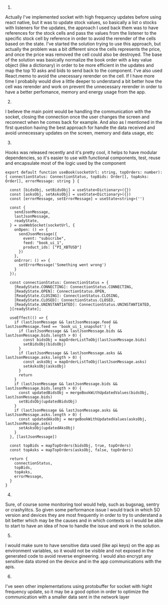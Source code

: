 1.
Actually I've implemented socket with high frequency updates before using react native, but it was to update stock values, so basically a list o stocks with listeners for the updates, the approach I used back them was to have references for the stock cells and pass the values from the listener to the specific stock cell by reference in order to avoid the rerender of the cells based on the state. I've started the solution trying to use this approach, but actually the problem was a bit different since the cells represents the price, and once the price was removed the cell could also be destroyed. The base of the solution was basically normalize the book order with a key value object (like a dictionary) in order to be more efficient in the updates and map the top 10 asks and bids to send back to the component. I've also used React.memo to avoid the unecessary rerender on the cell. If I have more time I probabily would dive a little deeper to understand a bit better how the cell was rerender and work on prevent the unnecessary rerender in order to have a better perfomance, memory and energy usage from the app.

2.
I believe the main point would be handling the communication with the socket, closing the connection once the user changes the screen and reconnect when he comes back for example. And also as I mentioned in the first question having the best approach for handle the data received and avoid unnecessary updates on the screen, memory and data usage, etc

3.
Hooks was released recently and it's pretty cool, it helps to have modular dependencies, so it's easier to use with functional components, test, reuse and encapsulate most of the logic used by the component
```
export default function useBook(socketUrl: string, topOrders: number): { connectionStatus: ConnectionStatus, topBids: Order[], topAsks: Order[], errorMessage: string } {

  const [bidsObj, setBidsObj] = useState<Dictionary>({})
  const [asksObj, setAsksObj] = useState<Dictionary>({})
  const [errorMessage, setErrorMessage] = useState<string>('')

  const {
    sendJsonMessage,
    lastJsonMessage,
    readyState,
  } = useWebSocket(socketUrl, {
    onOpen: () => {
      sendJsonMessage({
        event: "subscribe",
        feed: "book_ui_1",
        product_ids: ["PI_XBTUSD"]
      })
    },
    onError: () => {
      setErrorMessage('Something went wrong')
    }
  });

  const connectionStatus: ConnectionStatus = {
    [ReadyState.CONNECTING]: ConnectionStatus.CONNECTING,
    [ReadyState.OPEN]: ConnectionStatus.OPEN,
    [ReadyState.CLOSING]: ConnectionStatus.CLOSING,
    [ReadyState.CLOSED]: ConnectionStatus.CLOSED,
    [ReadyState.UNINSTANTIATED]: ConnectionStatus.UNINSTANTIATED,
  }[readyState];

  useEffect(() => {
    if (lastJsonMessage && lastJsonMessage.feed && lastJsonMessage.feed == 'book_ui_1_snapshot') {
      if (lastJsonMessage && lastJsonMessage.bids && lastJsonMessage.bids.length > 0) {
        const bidsObj = mapOrderListToObj(lastJsonMessage.bids)
        setBidsObj(bidsObj)
      }
      if (lastJsonMessage && lastJsonMessage.asks && lastJsonMessage.asks.length > 0) {
        const asksObj = mapOrderListToObj(lastJsonMessage.asks)
        setAsksObj(asksObj)
      }
      return
    }
    if (lastJsonMessage && lastJsonMessage.bids && lastJsonMessage.bids.length > 0) {
      const updatedBidsObj = mergeBookWithUpdatedValues(bidsObj, lastJsonMessage.bids)
      setBidsObj(updatedBidsObj)
    }
    if (lastJsonMessage && lastJsonMessage.asks && lastJsonMessage.asks.length > 0) {
      const updatedAksObj = mergeBookWithUpdatedValues(asksObj, lastJsonMessage.asks)
      setAsksObj(updatedAksObj)
    }
  }, [lastJsonMessage])

  const topBids = mapTopOrders(bidsObj, true, topOrders)
  const topAsks = mapTopOrders(asksObj, false, topOrders)

  return {
    connectionStatus,
    topBids,
    topAsks,
    errorMessage,
  }
}
```

4.
Sure, of course some monitoring tool would help, such as bugsnag, sentry or crashylitcs. So given some performance issue I would track in which SO version and devices they are most frequently in order to try to understand a bit better which may be the causes and in which contexts so I would be able to start to have an idea of how to handle the issue and work in the solution.

5.
I would make sure to have sensitive data used (like api keys) on the app as environment variables, so it would not be visible and not exposed in the generated code to avoid reverse engineering. I would also encrypt any sensitive data stored on the device and in the app communications with the apis.

6.
I've seen other implementations using protobuffer for socket with hight frequency update, so it may be a good option in order to optimize the communication with a smaller data sent in the network layer